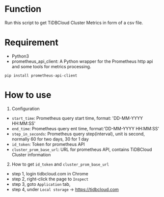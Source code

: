 # Function
Run this script to get TiDBCloud Cluster Metrics in form of a csv file.

# Requirement
- Python3
- prometheus_api_client: A Python wrapper for the Prometheus http api and some tools for metrics processing.
```shell
pip install prometheus-api-client
```

# How to use
1. Configuration 
- `start_time`: Prometheus query start time, format: 'DD-MM-YYYY HH:MM:SS'
- `end_time`: Prometheus query ent time, format:'DD-MM-YYYY HH:MM:SS'
- `step_in_seconds`: Prometheus query step(interval), unit is second, normally 60 for two days, 30 for 1 day
- `id_token`: Token for prometheus API
- `cluster_prom_base_url`: URL for prometheus API, contains TiDBCloud Cluster information
2. How to get `id_token` and `cluster_prom_base_url`
- step 1, login tidbcloud.com in Chrome
- step 2, right-click the page to `Inspect`
- step 3, goto `Application` tab, 
- step 4, under `Local storage` -> https://tidbcloud.com



